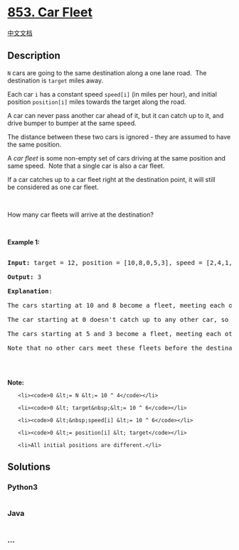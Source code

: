 # [853. Car Fleet](https://leetcode.com/problems/car-fleet)

[中文文档](/solution/0800-0899/0853.Car%20Fleet/README.md)

## Description

<p><code>N</code> cars are going to the same destination along a one lane road.&nbsp; The destination is <code>target</code>&nbsp;miles away.</p>

<p>Each car <code>i</code>&nbsp;has a constant speed <code>speed[i]</code>&nbsp;(in miles per hour), and initial position <code>position[i]</code>&nbsp;miles towards the target along the road.</p>

<p>A car can never pass another car ahead of it, but it can catch up to it, and drive bumper to bumper at the same speed.</p>

<p>The distance between these two cars is ignored - they are assumed to have the same position.</p>

<p>A <em>car fleet</em> is some non-empty set of cars driving&nbsp;at the same position and same speed.&nbsp; Note that a single car is also a car fleet.</p>

<p>If a car catches up to a car fleet right at the destination point, it will&nbsp;still be&nbsp;considered as one car fleet.</p>

<p><br />
How many car fleets will arrive at the destination?</p>

<p>&nbsp;</p>

<p><strong>Example 1:</strong></p>

<pre>
<strong>Input: </strong>target = <span id="example-input-1-1">12</span>, position = <span id="example-input-1-2">[10,8,0,5,3]</span>, speed = <span id="example-input-1-3">[2,4,1,1,3]</span>
<strong>Output: </strong><span id="example-output-1">3</span>
<strong>Explanation</strong>:
The cars starting at 10 and 8 become a fleet, meeting each other at 12.
The car starting at 0 doesn&#39;t catch up to any other car, so it is a fleet by itself.
The cars starting at 5 and 3 become a fleet, meeting each other at 6.
Note that no other cars meet these fleets before the destination, so the answer is 3.
</pre>

<p><br />
<strong>Note:</strong></p>

<ol>
	<li><code>0 &lt;= N &lt;= 10 ^ 4</code></li>
	<li><code>0 &lt; target&nbsp;&lt;= 10 ^ 6</code></li>
	<li><code>0 &lt;&nbsp;speed[i] &lt;= 10 ^ 6</code></li>
	<li><code>0 &lt;= position[i] &lt; target</code></li>
	<li>All initial positions are different.</li>
</ol>

## Solutions

<!-- tabs:start -->

### **Python3**

```python

```

### **Java**

```java

```

### **...**

```

```

<!-- tabs:end -->
